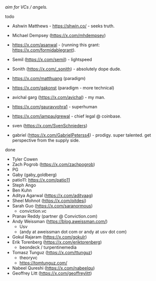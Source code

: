 *aim for VCs / angels.*

todo
- Ashwin Matthews - https://shwin.co/ - seeks truth.
- Michael Dempsey (https://x.com/mhdempsey)
- https://x.com/asanwal - (running this grant: https://x.com/formidablegrant).
- Semil (https://x.com/semil) - lightspeed
- Sonith (https://x.com/_sonith) - absolutely dope dude.

- https://x.com/matthuang (paradigm)
- https://x.com/gakonst (paradigm - more technical)
- avichal garg (https://x.com/avichal) - my man.
- https://x.com/gauravvohra1 - superhuman
- https://x.com/iampaulgrewal - chief legal @ coinbase.
- sven (https://x.com/SvenSchnieders)
- gabriel (https://x.com/GabrielPeterss4) - prodigy. super talented. get perspective from the supply side.

done
- Tyler Cowen
- Zach Pogrob (https://x.com/zachpogrob)
- PG
- Gaby (gaby_goldberg)
- patio11: https://x.com/patio11
- Steph Ango
- Ben Kuhn
- Aditya Agarwal (https://x.com/adityaag)
- Sheel Mohnot (https://x.com/pitdesi)
- Sarah Guo (https://x.com/saranormous)
	- conviction.vc
- Pranav Reddy (partner @ Conviction.com)
- Andy Weissman (https://blog.aweissman.com/)
	- Usv
	- (andy at aweissman dot com or andy at usv dot com)
- Gokul Rajaram (https://x.com/gokulr)
- Erik Torenberg (https://x.com/eriktorenberg)
	- beondeck / turpentinemedia
- Tomasz Tunguz (https://x.com/ttunguz)
	- theoryvc
	- https://tomtunguz.com/
- Nabeel Qureshi (https://x.com/nabeelqu)
- Geoffrey Litt (https://x.com/geoffreylitt)
